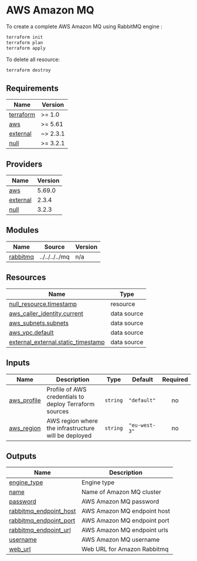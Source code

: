 # AWS Amazon MQ

To create a complete AWS Amazon MQ using RabbitMQ engine :

```bash
terraform init
terraform plan
terraform apply
```

To delete all resource:

```bash
terraform destroy
```

<!-- BEGIN_TF_DOCS -->
## Requirements

| Name | Version |
|------|---------|
| <a name="requirement_terraform"></a> [terraform](#requirement\_terraform) | >= 1.0 |
| <a name="requirement_aws"></a> [aws](#requirement\_aws) | >= 5.61 |
| <a name="requirement_external"></a> [external](#requirement\_external) | ~> 2.3.1 |
| <a name="requirement_null"></a> [null](#requirement\_null) | >= 3.2.1 |

## Providers

| Name | Version |
|------|---------|
| <a name="provider_aws"></a> [aws](#provider\_aws) | 5.69.0 |
| <a name="provider_external"></a> [external](#provider\_external) | 2.3.4 |
| <a name="provider_null"></a> [null](#provider\_null) | 3.2.3 |

## Modules

| Name | Source | Version |
|------|--------|---------|
| <a name="module_rabbitmq"></a> [rabbitmq](#module\_rabbitmq) | ../../../../mq | n/a |

## Resources

| Name | Type |
|------|------|
| [null_resource.timestamp](https://registry.terraform.io/providers/hashicorp/null/latest/docs/resources/resource) | resource |
| [aws_caller_identity.current](https://registry.terraform.io/providers/hashicorp/aws/latest/docs/data-sources/caller_identity) | data source |
| [aws_subnets.subnets](https://registry.terraform.io/providers/hashicorp/aws/latest/docs/data-sources/subnets) | data source |
| [aws_vpc.default](https://registry.terraform.io/providers/hashicorp/aws/latest/docs/data-sources/vpc) | data source |
| [external_external.static_timestamp](https://registry.terraform.io/providers/hashicorp/external/latest/docs/data-sources/external) | data source |

## Inputs

| Name | Description | Type | Default | Required |
|------|-------------|------|---------|:--------:|
| <a name="input_aws_profile"></a> [aws\_profile](#input\_aws\_profile) | Profile of AWS credentials to deploy Terraform sources | `string` | `"default"` | no |
| <a name="input_aws_region"></a> [aws\_region](#input\_aws\_region) | AWS region where the infrastructure will be deployed | `string` | `"eu-west-3"` | no |

## Outputs

| Name | Description |
|------|-------------|
| <a name="output_engine_type"></a> [engine\_type](#output\_engine\_type) | Engine type |
| <a name="output_name"></a> [name](#output\_name) | Name of Amazon MQ cluster |
| <a name="output_password"></a> [password](#output\_password) | AWS Amazon MQ password |
| <a name="output_rabbitmq_endpoint_host"></a> [rabbitmq\_endpoint\_host](#output\_rabbitmq\_endpoint\_host) | AWS Amazon MQ endpoint host |
| <a name="output_rabbitmq_endpoint_port"></a> [rabbitmq\_endpoint\_port](#output\_rabbitmq\_endpoint\_port) | AWS Amazon MQ endpoint port |
| <a name="output_rabbitmq_endpoint_url"></a> [rabbitmq\_endpoint\_url](#output\_rabbitmq\_endpoint\_url) | AWS Amazon MQ endpoint urls |
| <a name="output_username"></a> [username](#output\_username) | AWS Amazon MQ username |
| <a name="output_web_url"></a> [web\_url](#output\_web\_url) | Web URL for Amazon Rabbitmq |
<!-- END_TF_DOCS -->